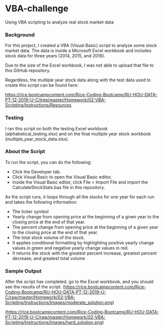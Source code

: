# VBA-challenge
Using VBA scripting to analyze real stock market data


### Background
For this project, I created a VBA (Visual Basic) script to analyze some stock market data. The data is inside a Microsoft Excel workbook and includes stock data for three years (2014, 2015, and 2016). 

Due to the size of the Excel workbook, I was not able to upload that file to this GitHub repository.

Regardless, the multiple year stock data along with the test data used to create this script can be found here:

https://rice.bootcampcontent.com/Rice-Coding-Bootcamp/RU-HOU-DATA-PT-12-2019-U-C/tree/master/Homework/02-VBA-Scripting/Instructions/Resources

### Testing
I ran this script on both the testing Excel workbook (alphabetical_testing.xlsx) and on the final multiple year stock workbook (multiple_year_stock_data.xlsx).


### About the Script
To run the script, you can do the following:
- Click the Developer tab.
- Click Visual Basic to open the Visual Basic editor.
- Inside the Visual Basic editor, click File > Import File and import the CalculateStockStats.bas file in this repository.


As the script runs, it loops through all the stocks for one year for each run and takes the following information:
- The ticker symbol
- Yearly change from opening price at the beginning of a given year to the closing price at the end of that year.
- The percent change from opening price at the beginning of a given year to the closing price at the end of that year.
- The total stock volume of the stock.
- It applies conditional formatting by highlighting positive yearly change values in green and negative yearly change values in red.
- It returns the stock with the greatest percent increase, greatest percent decrease, and greatest total volume

### Sample Output
After the script has completed, go to the Excel workbook, and you should see the results of the script.
(https://rice.bootcampcontent.com/Rice-Coding-Bootcamp/RU-HOU-DATA-PT-12-2019-U-C/raw/master/Homework/02-VBA-Scripting/Instructions/Images/moderate_solution.png)

(https://rice.bootcampcontent.com/Rice-Coding-Bootcamp/RU-HOU-DATA-PT-12-2019-U-C/raw/master/Homework/02-VBA-Scripting/Instructions/Images/hard_solution.png)


